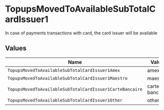 # TopupsMovedToAvailableSubTotalCardIssuer1

In case of payments transactions with card, the card issuer will be available


## Values

| Name                                                     | Value                                                    |
| -------------------------------------------------------- | -------------------------------------------------------- |
| `TopupsMovedToAvailableSubTotalCardIssuer1Amex`          | amex                                                     |
| `TopupsMovedToAvailableSubTotalCardIssuer1Maestro`       | maestro                                                  |
| `TopupsMovedToAvailableSubTotalCardIssuer1CarteBancaire` | carte-bancaire                                           |
| `TopupsMovedToAvailableSubTotalCardIssuer1Other`         | other                                                    |